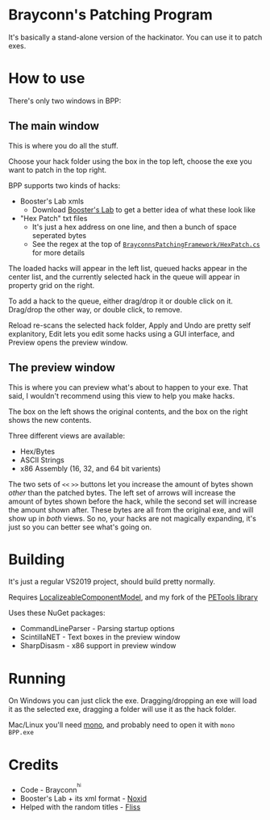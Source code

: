 # Brayconn's Patching Program
It's basically a stand-alone version of the hackinator. You can use it to patch exes.

# How to use
There's only two windows in BPP:

## The main window
This is where you do all the stuff.

Choose your hack folder using the box in the top left, choose the exe you want to patch in the top right.

BPP supports two kinds of hacks:
- Booster's Lab xmls
  - Download [Booster's Lab](https://github.com/taedixon/boosters-lab/releases) to get a better idea of what these look like
- "Hex Patch" txt files
  - It's just a hex address on one line, and then a bunch of space seperated bytes
  - See the regex at the top of [`BrayconnsPatchingFramework/HexPatch.cs`](BrayconnsPatchingFramework/HexPatch.cs) for more details

The loaded hacks will appear in the left list, queued hacks appear in the center list, and the currently selected hack in the queue will appear in property grid on the right.

To add a hack to the queue, either drag/drop it or double click on it. Drag/drop the other way, or double click, to remove.

Reload re-scans the selected hack folder, Apply and Undo are pretty self explanitory, Edit lets you edit some hacks using a GUI interface, and Preview opens the preview window.

## The preview window
This is where you can preview what's about to happen to your exe.
That said, I wouldn't recommend using this view to help you make hacks.

The box on the left shows the original contents, and the box on the right shows the new contents.

Three different views are available:
- Hex/Bytes
- ASCII Strings
- x86 Assembly (16, 32, and 64 bit varients)

The two sets of `<<` `>>` buttons let you increase the amount of bytes shown _other_ than the patched bytes.
The left set of arrows will increase the amount of bytes shown before the hack, while the second set will increase the amount shown after.
These bytes are all from the original exe, and will show up in _both_ views.
So no, your hacks are not magically expanding, it's just so you can better see what's going on.


# Building
It's just a regular VS2019 project, should build pretty normally.

Requires [LocalizeableComponentModel](https://github.com/Brayconn/LocalizeableComponentModel), and my fork of the [PETools library](https://github.com/Brayconn/PETools)

Uses these NuGet packages:
- CommandLineParser - Parsing startup options
- ScintillaNET - Text boxes in the preview window
- SharpDisasm - x86 support in preview window

# Running
On Windows you can just click the exe.
Dragging/dropping an exe will load it as the selected exe, dragging a folder will use it as the hack folder.

Mac/Linux you'll need [mono](https://www.mono-project.com/), and probably need to open it with `mono BPP.exe`

# Credits
- Code - Brayconn<sup><sup>hi<sup/><sup/>
- Booster's Lab + its xml format - [Noxid](https://github.com/taedixon)
- Helped with the random titles - [Fliss](http://github.com/devfliss)
